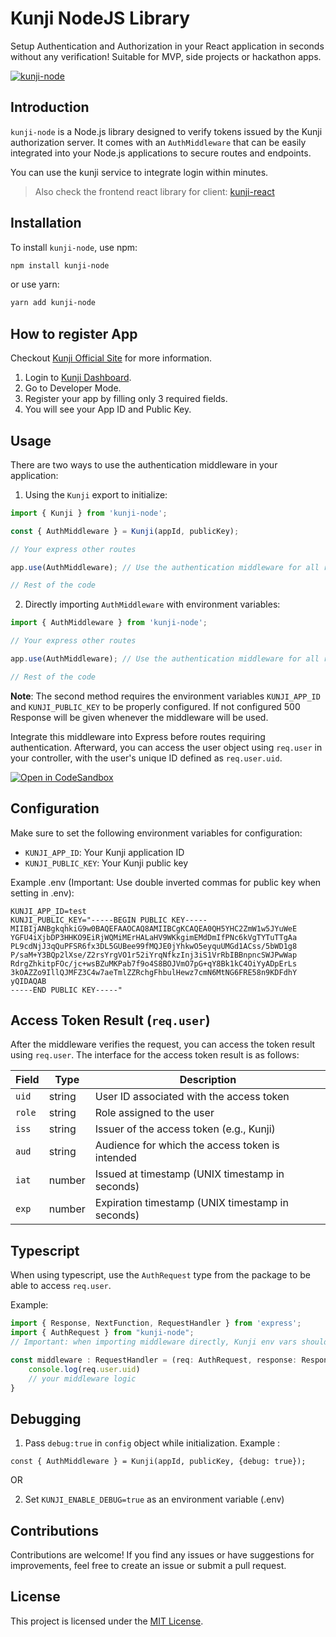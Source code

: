 # Kunji NodeJS Library

Setup Authentication and Authorization in your React application in seconds without any verification! Suitable for MVP, side projects or hackathon apps.

[![kunji-node](https://nodei.co/npm/kunji-node.png?downloads=true)](https://www.npmjs.com/package/kunji-node)  

## Introduction

`kunji-node` is a Node.js library designed to verify tokens issued by the Kunji authorization server. It comes with an `AuthMiddleware` that can be easily integrated into your Node.js applications to secure routes and endpoints.

You can use the kunji service to integrate login within minutes.

> Also check the frontend react library for client: [kunji-react](https://www.npmjs.com/package/kunji-react)

## Installation

To install `kunji-node`, use npm:

```bash
npm install kunji-node
```
or use yarn:

```bash
yarn add kunji-node
```


## How to register App
Checkout [Kunji Official Site](https://kunji.prathamvaidya.in) for more information.

1. Login to [Kunji Dashboard](https://kunji.prathamvaidya.in/dashboard).
2. Go to Developer Mode.
3. Register your app by filling only 3 required fields.
4. You will see your App ID and Public Key.


## Usage

There are two ways to use the authentication middleware in your application:

1. Using the `Kunji` export to initialize:

```javascript
import { Kunji } from 'kunji-node';

const { AuthMiddleware } = Kunji(appId, publicKey);

// Your express other routes

app.use(AuthMiddleware); // Use the authentication middleware for all routes

// Rest of the code
```

2. Directly importing `AuthMiddleware` with environment variables:

```javascript
import { AuthMiddleware } from 'kunji-node';

// Your express other routes

app.use(AuthMiddleware); // Use the authentication middleware for all routes

// Rest of the code
```

**Note**: The second method requires the environment variables `KUNJI_APP_ID` and `KUNJI_PUBLIC_KEY` to be properly configured. If not configured 500 Response will be given whenever the middleware will be used.

Integrate this middleware into Express before routes requiring authentication. Afterward, you can access the user object using `req.user` in your controller, with the user's unique ID defined as `req.user.uid`.

[![Open in CodeSandbox](https://img.shields.io/badge/Open%20in-CodeSandbox-blue?style=flat-square&logo=codesandbox)](https://codesandbox.io/p/devbox/xjpn87?embed=1)


## Configuration

Make sure to set the following environment variables for configuration:

- `KUNJI_APP_ID`: Your Kunji application ID
- `KUNJI_PUBLIC_KEY`: Your Kunji public key

Example .env (Important: Use double inverted commas for public key when setting in .env):

```
KUNJI_APP_ID=test
KUNJI_PUBLIC_KEY="-----BEGIN PUBLIC KEY-----
MIIBIjANBgkqhkiG9w0BAQEFAAOCAQ8AMIIBCgKCAQEA0QH5YHC2ZmW1w5JYuWeE
YGFU4iXjbDP3HHKO9EiRjWQMiMErHALaHV9WKkgimEMdDmIfPNc6kVgTYTuTTgAa
PL9cdNjJ3qQuPFSR6fx3DL5GUBee99fMQJE0jYhkwO5eyquUMGd1ACss/5bWD1g8
P/saM+Y3BQp2lXse/Z2rsYrgVO1r52iYrqNfkzInj3iS1VrRbIBBnpncSWJPwWap
RdrgZhkitpFOc/jc+wsBZuMKPab7f9o4S8BOJVmO7pG+qY8Bk1kC4OiYyADpErLs
3kOAZZo9IllQJMFZ3C4w7aeTmlZZRchgFhbulHewz7cmN6MtNG6FRE58n9KDFdhY
yQIDAQAB
-----END PUBLIC KEY-----"
```

## Access Token Result (`req.user`)

After the middleware verifies the request, you can access the token result using `req.user`. The interface for the access token result is as follows:

| Field       | Type    | Description                                          |
|-------------|---------|------------------------------------------------------|
| `uid`       | string  | User ID associated with the access token             |
| `role`      | string  | Role assigned to the user                            |
| `iss`       | string  | Issuer of the access token (e.g., Kunji)             |
| `aud`       | string  | Audience for which the access token is intended      |
| `iat`       | number  | Issued at timestamp (UNIX timestamp in seconds)     |
| `exp`       | number  | Expiration timestamp (UNIX timestamp in seconds)    |


## Typescript

When using typescript, use the `AuthRequest` type from the package to be able to access `req.user`. 

Example:

```typescript
import { Response, NextFunction, RequestHandler } from 'express';
import { AuthRequest } from "kunji-node"; 
// Important: when importing middleware directly, Kunji env vars should be configured else it will throw error 500 for every authenticated request

const middleware : RequestHandler = (req: AuthRequest, response: Response, nextFunction : NextFunction) => {
    console.log(req.user.uid)
    // your middleware logic
}
```

## Debugging

1. Pass `debug:true` in `config` object while initialization. 
Example : 
```
const { AuthMiddleware } = Kunji(appId, publicKey, {debug: true});
```

OR

2. Set `KUNJI_ENABLE_DEBUG=true` as an environment variable (.env)

## Contributions

Contributions are welcome! If you find any issues or have suggestions for improvements, feel free to create an issue or submit a pull request.

## License

This project is licensed under the [MIT License](LICENSE).
